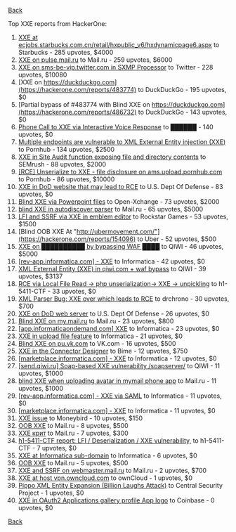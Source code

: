 [Back](../README.md)

Top XXE reports from HackerOne:

1. [XXE at ecjobs.starbucks.com.cn/retail/hxpublic_v6/hxdynamicpage6.aspx](https://hackerone.com/reports/500515) to Starbucks - 285 upvotes, $4000
2. [XXE on pulse.mail.ru](https://hackerone.com/reports/505947) to Mail.ru - 259 upvotes, $6000
3. [XXE on sms-be-vip.twitter.com in SXMP Processor](https://hackerone.com/reports/248668) to Twitter - 228 upvotes, $10080
4. [XXE on https://duckduckgo.com](https://hackerone.com/reports/483774) to DuckDuckGo - 195 upvotes, $0
5. [Partial bypass of #483774 with Blind XXE on https://duckduckgo.com](https://hackerone.com/reports/486732) to DuckDuckGo - 143 upvotes, $0
6. [Phone Call to XXE via Interactive Voice Response](https://hackerone.com/reports/395296) to ██████ - 140 upvotes, $0
7. [Multiple endpoints are vulnerable to XML External Entity injection (XXE)](https://hackerone.com/reports/72272) to Pornhub - 134 upvotes, $2500
8. [XXE in Site Audit function exposing file and directory contents](https://hackerone.com/reports/312543) to SEMrush - 88 upvotes, $2000
9. [[RCE] Unserialize to XXE - file disclosure on ams.upload.pornhub.com](https://hackerone.com/reports/142562) to Pornhub - 86 upvotes, $10000
10. [XXE in DoD website that may lead to RCE](https://hackerone.com/reports/227880) to U.S. Dept Of Defense - 83 upvotes, $0
11. [Blind XXE via Powerpoint files](https://hackerone.com/reports/334488) to Open-Xchange - 73 upvotes, $2000
12. [blind XXE in autodiscover parser](https://hackerone.com/reports/315837) to Mail.ru - 65 upvotes, $5000
13. [LFI and SSRF via XXE in emblem editor](https://hackerone.com/reports/347139) to Rockstar Games - 53 upvotes, $1500
14. [Blind OOB XXE At "http://ubermovement.com/"](https://hackerone.com/reports/154096) to Uber - 52 upvotes, $500
15. [XXE on ██████████ by bypassing WAF ████](https://hackerone.com/reports/433996) to QIWI - 46 upvotes, $5000
16. [[rev-app.informatica.com] - XXE](https://hackerone.com/reports/105434) to Informatica - 42 upvotes, $0
17. [XML External Entity (XXE) in qiwi.com + waf bypass](https://hackerone.com/reports/99279) to QIWI - 39 upvotes, $3137
18. [RCE via Local File Read -&gt; php unserialization-&gt; XXE -&gt; unpickling](https://hackerone.com/reports/415501) to h1-5411-CTF - 33 upvotes, $0
19. [XML Parser Bug: XXE over which leads to RCE](https://hackerone.com/reports/55431) to drchrono - 30 upvotes, $700
20. [XXE on DoD web server](https://hackerone.com/reports/188743) to U.S. Dept Of Defense - 26 upvotes, $0
21. [Blind XXE on my.mail.ru](https://hackerone.com/reports/276276) to Mail.ru - 23 upvotes, $800
22. [[app.informaticaondemand.com] XXE](https://hackerone.com/reports/105753) to Informatica - 23 upvotes, $0
23. [XXE in upload file feature](https://hackerone.com/reports/105787) to Informatica - 21 upvotes, $0
24. [Blind XXE on pu.vk.com](https://hackerone.com/reports/296622) to VK.com - 16 upvotes, $500
25. [XXE in the Connector Designer](https://hackerone.com/reports/112116) to Bime - 12 upvotes, $750
26. [[marketplace.informatica.com] - XXE](https://hackerone.com/reports/106797) to Informatica - 12 upvotes, $0
27. [[send.qiwi.ru] Soap-based XXE vulnerability /soapserver/](https://hackerone.com/reports/36450) to QIWI - 11 upvotes, $1000
28. [blind XXE when uploading avatar in mymail phone app](https://hackerone.com/reports/277341) to Mail.ru - 11 upvotes, $1000
29. [[rev-app.informatica.com] - XXE via SAML](https://hackerone.com/reports/106865) to Informatica - 11 upvotes, $0
30. [[marketplace.informatica.com] - XXE](https://hackerone.com/reports/106802) to Informatica - 11 upvotes, $0
31. [XXE issue](https://hackerone.com/reports/130661) to Moneybird - 10 upvotes, $150
32. [OOB XXE](https://hackerone.com/reports/690387) to Mail.ru - 8 upvotes, $500
33. [XXE крит](https://hackerone.com/reports/449627) to Mail.ru - 7 upvotes, $300
34. [h1-5411-CTF report: LFI / Deserialization / XXE vulnerability,](https://hackerone.com/reports/415233) to h1-5411-CTF - 7 upvotes, $0
35. [XXE at Informatica sub-domain](https://hackerone.com/reports/150520) to Informatica - 6 upvotes, $0
36. [OOB XXE](https://hackerone.com/reports/690295) to Mail.ru - 5 upvotes, $500
37. [XXE and SSRF on webmaster.mail.ru](https://hackerone.com/reports/12583) to Mail.ru - 2 upvotes, $700
38. [XXE at host vpn.owncloud.com](https://hackerone.com/reports/105980) to ownCloud - 1 upvotes, $0
39. [Pippo XML Entity Expansion (Billion Laughs Attack)](https://hackerone.com/reports/506791) to Central Security Project - 1 upvotes, $0
40. [XXE in OAuth2 Applications gallery profile App logo](https://hackerone.com/reports/104620) to Coinbase - 0 upvotes, $0


[Back](../README.md)